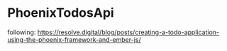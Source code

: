 # PhoenixTodosApi

following: https://resolve.digital/blog/posts/creating-a-todo-application-using-the-phoenix-framework-and-ember-js/
